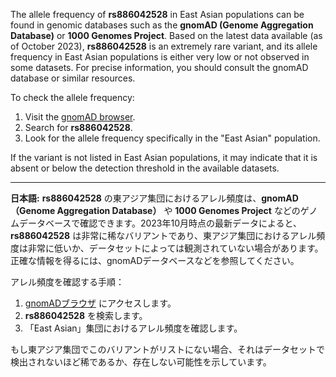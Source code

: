 The allele frequency of **rs886042528** in East Asian populations can be found in genomic databases such as the **gnomAD (Genome Aggregation Database)** or **1000 Genomes Project**. Based on the latest data available (as of October 2023), **rs886042528** is an extremely rare variant, and its allele frequency in East Asian populations is either very low or not observed in some datasets. For precise information, you should consult the gnomAD database or similar resources.

To check the allele frequency:
1. Visit the [gnomAD browser](https://gnomad.broadinstitute.org/).
2. Search for **rs886042528**.
3. Look for the allele frequency specifically in the "East Asian" population.

If the variant is not listed in East Asian populations, it may indicate that it is absent or below the detection threshold in the available datasets.

---

**日本語:**
**rs886042528** の東アジア集団におけるアレル頻度は、**gnomAD（Genome Aggregation Database）** や **1000 Genomes Project** などのゲノムデータベースで確認できます。2023年10月時点の最新データによると、**rs886042528** は非常に稀なバリアントであり、東アジア集団におけるアレル頻度は非常に低いか、データセットによっては観測されていない場合があります。正確な情報を得るには、gnomADデータベースなどを参照してください。

アレル頻度を確認する手順：
1. [gnomADブラウザ](https://gnomad.broadinstitute.org/) にアクセスします。
2. **rs886042528** を検索します。
3. 「East Asian」集団におけるアレル頻度を確認します。

もし東アジア集団でこのバリアントがリストにない場合、それはデータセットで検出されないほど稀であるか、存在しない可能性を示しています。